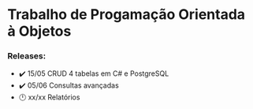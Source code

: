 # Trabalho de Progamação Orientada à Objetos

### Releases:
- :heavy_check_mark: 15/05 CRUD 4 tabelas em C# e PostgreSQL
- :heavy_check_mark: 05/06 Consultas avançadas
- :clock12: xx/xx Relatórios
